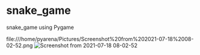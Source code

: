 # snake_game
snake_game using Pygame


file:///home/pyarena/Pictures/Screenshot%20from%202021-07-18%2008-02-52.png
![Screenshot from 2021-07-18 08-02-52](https://user-images.githubusercontent.com/64675035/126053434-ba7f7969-b1dc-4a7c-acef-c423d3ae4de1.png)
